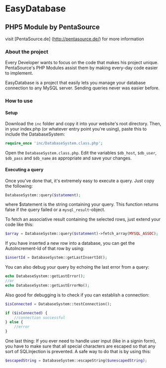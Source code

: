 EasyDatabase
============
## PHP5 Module by PentaSource
visit [PentaSource.de] (http://pentasource.de/) for more information

### About the project
Every Developer wants to focus on the code that makes his project unique. PentaSource's PHP Modules assist them by making every-day code easier to implement.

EasyDatabase is a project that easily lets you manage your database connection to any MySQL server. Sending queries never was easier before.

### How to use
#### Setup
Download the ```inc``` folder and copy it into your website's root directory.
Then, in your index.php (or whatever entry point you're using), paste this to include the DatabaseSystem:
```php
require_once 'inc/DatabaseSystem.class.php';
```
Open the ```DatabaseSystem.class.php```. Edit the variables ```$db_host```, ```$db_user```, ```$db_pass``` and ```$db_name``` as appropriate and save your changes.

#### Executing a query

Once you've done that, it's extremely easy to execute a query. Just copy the following:
```php
DatabaseSystem::query($statement);
```
where $statement is the string containing your query. This function returns false if the query failed or a ```mysql_result```-object.

To fetch an associative result containing the selected rows, just extend your code like this:
```php
$array = DatabaseSystem::query($statement)->fetch_array(MYSQL_ASSOC);
```

If you have inserted a new row into a database, you can get the AutoIncrement-Id of that row by using:
```php
$insertId = DatabaseSystem::getLastInsertId();
```

You can also debug your query by echoing the last error from a query:
```php
echo DatabaseSystem::getLastError();
//or
echo DatabaseSystem::getLastErrorNo();
```

Also good for debugging is to check if you can establish a connection:
```php
$isConnected = DatabaseSystem::testConnection();

if ($isConnected) {
	//connection successful
} else {
	//error
}
```

One last thing: If you ever need to handle user input (like in a signin form), you have to make sure that all special characters are escaped so that any sort of SQLInjection is prevented. A safe way to do that is by using this:
```php
$escapedString = DatabaseSystem::escapeString($unescapedString);
```
